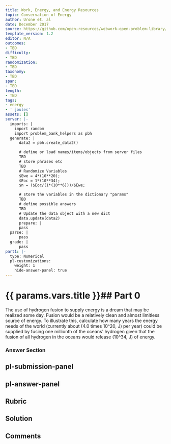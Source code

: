 ```yaml
---
title: Work, Energy, and Energy Resources
topic: Conservation of Energy
author: Urone et. al
date: December 2017
source: https://github.com/open-resources/webwork-open-problem-library/tree/master/Contrib/BrockPhysics/College_Physics_Urone/7.Work_Energy_and_Energy_Resources/7-06.Conservation_of_Energy/NU_U17_07_06_004.pg
template_version: 1.2
editor: N/A
outcomes:
- TBD
difficulty:
- TBD
randomization:
- TBD
taxonomy:
- TBD
span:
- TBD
length:
- TBD
tags:
- energy
- ' joules'
assets: []
server: |-
  imports: |
    import random
    import problem_bank_helpers as pbh
  generate: |
      data2 = pbh.create_data2()

      # define or load names/items/objects from server files
      TBD
      # store phrases etc
      TBD
      # Randomize Variables
      $Ewe = 4*(10**20);
      $Eoc = 1*(10**34);
      $n = ($Eoc/(1*(10**6)))/$Ewe;

      # store the variables in the dictionary "params"
      TBD
      # define possible answers
      TBD
      # Update the data object with a new dict
      data.update(data2)
      prepare: |
      pass
  parse: |
      pass
  grade: |
      pass
part1: |-
  type: Numerical
  pl-customizations:
    weight: 1
    hide-answer-panel: true
---
```


# {{ params.vars.title }}## Part 0 
The use of hydrogen fusion to supply energy is a dream that may be realized some day. Fusion would be a relatively clean and almost limitless source of energy. To illustrate this, calculate how many years the energy needs of the world (currently about (4.0 times 10^20, J) per year) could be supplied by fusing one millionth of the oceans' hydrogen given that the fusion of all hydrogen in the oceans would release (10^34, J) of energy. 


### Answer Section 


## pl-submission-panel 


## pl-answer-panel 


## Rubric 


## Solution 


## Comments 


